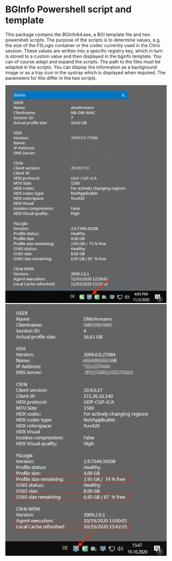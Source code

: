 # BGInfo Powershell script and template

This package contains the BGInfo64.exe, a BGI template file and two powershell scripts. 
The purpose of the scripts is to determine values, e.g. the size of the FSLogix container or the codec currently used in the Citrix session. These values are written into a specific registry key, which in turn is stored to a custom value and then displayed in the bginfo template.
You can of course adapt and expand the scripts. The path to the files must be adapted in the scripts.
You can display the information as a background image or as a tray icon in the systray which is displayed when required. The parameters for this differ in the two scripts.

![BGInfo Taskbar](https://github.com/Mohrpheus78/Citrix/blob/main/BGInfo/Images/BGInfo-Taskbar.png) ![BGInfo Wallpaper](https://github.com/Mohrpheus78/Citrix/blob/main/BGInfo/Images/BGInfo.png)